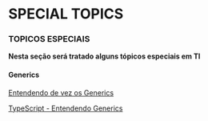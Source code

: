 # SPECIAL TOPICS

### TOPICOS ESPECIAIS

<b>Nesta seção será tratado alguns tópicos especiais em TI</b>

#### Generics

<a href="https://www.dio.me/articles/entendendo-de-vez-generics-o-famigerado-tr">Entendendo de vez os Generics</a>
<br>

<a href="https://oieduardorabelo.medium.com/typescript-entendendo-generics-por-completo-40a372aeea5">TypeScript - Entendendo Generics</a>
<br>